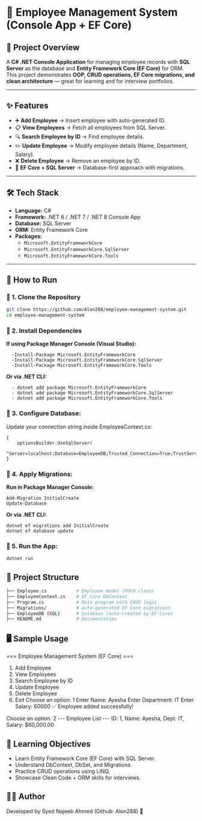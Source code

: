# 🏢 Employee Management System (Console App + EF Core)

## 📖 Project Overview
A **C# .NET Console Application** for managing employee records with **SQL Server** as the database and **Entity Framework Core (EF Core)** for ORM.  
This project demonstrates **OOP, CRUD operations, EF Core migrations, and clean architecture** — great for learning and for interview portfolios.  

---

## ✨ Features
- ➕ **Add Employee** → Insert employee with auto-generated ID.  
- 📋 **View Employees** → Fetch all employees from SQL Server.  
- 🔍 **Search Employee by ID** → Find employee details.  
- ✏️ **Update Employee** → Modify employee details (Name, Department, Salary).  
- ❌ **Delete Employee** → Remove an employee by ID.  
- 💾 **EF Core + SQL Server** → Database-first approach with migrations.  

---

## 🛠️ Tech Stack
- **Language:** C#  
- **Framework:** .NET 6 / .NET 7 / .NET 8 Console App  
- **Database:** SQL Server  
- **ORM:** Entity Framework Core  
- **Packages:**  
  - `Microsoft.EntityFrameworkCore`  
  - `Microsoft.EntityFrameworkCore.SqlServer`  
  - `Microsoft.EntityFrameworkCore.Tools`  

---

## 🚀 How to Run

### 🔹 1. Clone the Repository
```bash
git clone https://github.com/Alon288/employee-management-system.git
cd employee-management-system
```
### 🔹 2. Install Dependencies
**If using Package Manager Console (Visual Studio):**
```
  -Install-Package Microsoft.EntityFrameworkCore
  -Install-Package Microsoft.EntityFrameworkCore.SqlServer
  -Install-Package Microsoft.EntityFrameworkCore.Tools
```
  
**Or via .NET CLI:**
```
  - dotnet add package Microsoft.EntityFrameworkCore
  - dotnet add package Microsoft.EntityFrameworkCore.SqlServer
  - dotnet add package Microsoft.EntityFrameworkCore.Tools
```

### 🔹 3. Configure Database:
Update your connection string inside EmployeeContext.cs:
```protected override void OnConfiguring(DbContextOptionsBuilder optionsBuilder)
{
    optionsBuilder.UseSqlServer(
        "Server=localhost;Database=EmployeeDB;Trusted_Connection=True;TrustServerCertificate=True;");
}
```
### 🔹 4. Apply Migrations:
**Run in Package Manager Console:**
  ```
  Add-Migration InitialCreate
  Update-Database
  ```

**Or via .NET CLI:**
```
dotnet ef migrations add InitialCreate
dotnet ef database update
```

### 🔹 5. Run the App:
```dotnet run```

## 📂 Project Structure
```bash
├── Employee.cs           # Employee model (POCO class)
├── EmployeeContext.cs    # EF Core DbContext
├── Program.cs            # Main program with CRUD logic
├── Migrations/           # Auto-generated EF Core migrations
├── EmployeeDB (SQL)      # Database (auto-created by EF Core)
├── README.md             # Documentation
```

## 🖥️ Sample Usage
=== Employee Management System (EF Core) ===
1. Add Employee
2. View Employees
3. Search Employee by ID
4. Update Employee
5. Delete Employee
6. Exit
Choose an option: 1
Enter Name: Ayesha
Enter Department: IT
Enter Salary: 60000
✅ Employee added successfully!

Choose an option: 2
--- Employee List ---
ID: 1, Name: Ayesha, Dept: IT, Salary: $60,000.00

## 🎯 Learning Objectives
  - Learn Entity Framework Core (EF Core) with SQL Server.
  - Understand DbContext, DbSet, and Migrations.
  - Practice CRUD operations using LINQ.
  - Showcase Clean Code + ORM skills for interviews.

## 👨‍💻 Author
Developed by Syed Najeeb Ahmed (Github: Alon288) 👋






